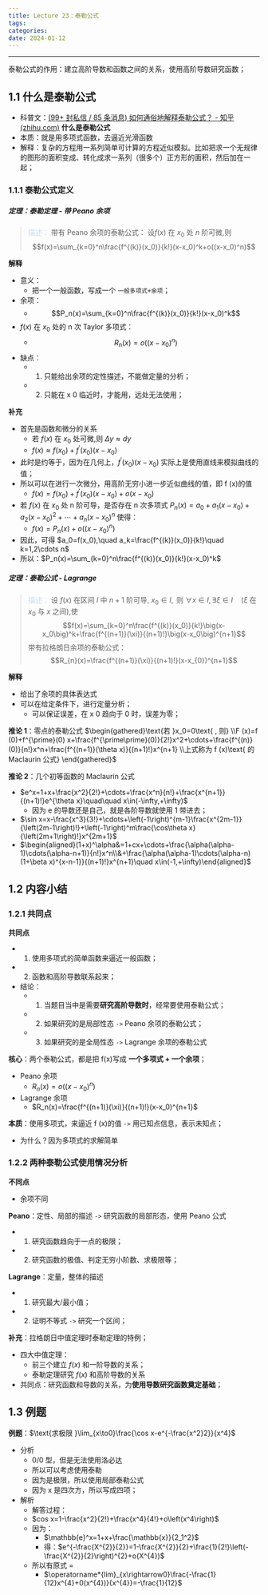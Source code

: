 ```yaml
---
title: Lecture 23：泰勒公式
tags: 
categories: 
date: 2024-01-12
---
```

---
泰勒公式的作用：建立高阶导数和函数之间的关系，使用高阶导数研究函数；
## 1.1 什么是泰勒公式
+ 科普文：[(99+ 封私信 / 85 条消息) 如何通俗地解释泰勒公式？ - 知乎 (zhihu.com)](https://www.zhihu.com/question/21149770)
**什么是泰勒公式**
+ 本质：就是用多项式函数，去逼近光滑函数
+ 解释：复杂的方程用一系列简单可计算的方程近似模拟。比如把求一个无规律的图形的面积变成、转化成求一系列（很多个）正方形的面积，然后加在一起；

### 1.1.1 泰勒公式定义
##### **定理**：泰勒定理 - 带 Peano 余项
> <font color="#8db3e2"><font color="#c6d9f0">描述：</font></font> 带有 Peano 余项的泰勒公式： $\text{设}f(x)\text{ 在 }x_0\text{ 处 }n\text{ 阶可微,则}$ $$f(x)=\sum_{k=0}^n\frac{f^{(k)}(x_0)}{k!}(x-x_0)^k+o((x-x_0)^n)$$
	

**解释**
+ 意义：
	+ 把一个一般函数，写成一个 `一般多项式+余项`；
+ 余项：   
	+ $$P_n(x)=\sum_{k=0}^n\frac{f^{(k)}(x_0)}{k!}(x-x_0)^k$$
+ $f(x)$ 在 $x_{0}$ 处的 n 次 Taylor 多项式：
	+ $$R_n(x)=o((x-x_0)^n)$$
+ 缺点：
	+ 1. 只能给出余项的定性描述，不能做定量的分析； 
	+ 2. 只能在 x 0 临近时，才能用，远处无法使用；

**补充**
+ 首先是函数和微分的关系
	+ $\text{若 }f(x)\text{ 在 }x_0\text{ 处可微,则 }\Delta y\approx dy$
	+  $f(x)\approx f(x_0)+f^{\prime}(x_0)(x-x_0)$
+ 此时是约等于，因为在几何上，$f^{\prime}(x_0)(x-x_0)$ 实际上是使用直线来模拟曲线的值；
+ 所以可以在进行一次微分，用高阶无穷小进一步近似曲线的值，即 f (x)的值
	+ $f(x)=f(x_0)+f^{\prime}(x_0)(x-x_0)+o(x-x_0)$
+ 若 $f(x)$ 在 $x_0$ 处 n 阶可导，是否存在 n 次多项式  $P_n(x)=a_0+a_1(x-x_0)+a_2(x-x_0)^2+\cdots+a_n(x-x_0)^n$ 使得：
	+  $f(x)=P_n(x)+o((x-x_0)^n)$
+ 因此，可得 $a_0=f(x_0),\quad a_k=\frac{f^{(k)}(x_0)}{k!}\quad k=1,2\cdots n$
+ 所以：$P_n(x)=\sum_{k=0}^n\frac{f^{(k)}(x_0)}{k!}(x-x_0)^k$

##### **定理**：泰勒公式 - Lagrange
> <font color="#8db3e2"><font color="#c6d9f0">描述：</font></font> $\text{设 }f(x)\text{ 在区间 }I\text{ 中 }n+1\text{ 阶可导},$ $x_0\in I,\text{ 则 }\forall x\in I,\exists\xi\in I\quad(\xi\text{ 在 }x_0\text{ 与 }x\text{ 之间),使}$ $$f(x)=\sum_{k=0}^n\frac{f^{(k)}(x_0)}{k!}\big(x-x_0\big)^k+\frac{f^{(n+1)}(\xi)}{(n+1)!}\big(x-x_0\big)^{n+1}$$ 
> 带有拉格朗日余项的泰勒公式：
> $$R_{n}(x)=\frac{f^{(n+1)}(\xi)}{(n+1)!}(x-x_{0})^{n+1}$$

**解释**
+ 给出了余项的具体表达式
+ 可以在给定条件下，进行定量分析；
	+ 可以保证误差，在 x 0 趋向于 0 时，误差为零；

**推论 1**：零点的泰勒公式
$\begin{gathered}\text{若 }x_0=0\text{ , 则} \\F (x)=f (0)+f^{\prime}(0) x+\frac{f^{\prime\prime}(0)}{2!}x^2+\cdots+\frac{f^{(n)}(0)}{n!}x^n+\frac{f^{(n+1)}(\theta x)}{(n+1)!}x^{n+1} \\上式称为  f (x)\text{ 的 Maclaurin 公式} \end{gathered}$

**推论 2**：几个初等函数的 Maclaurin 公式
+ $e^x=1+x+\frac{x^2}{2!}+\cdots+\frac{x^n}{n!}+\frac{x^{n+1}}{(n+1)!}e^{\theta x}\quad\quad x\in(-\infty,+\infty)$
	+ 因为 e 的导数还是自己，就是各阶导数就使用 1 带进去；
+ $\sin x=x-\frac{x^3}{3!}+\cdots+\left(-1\right)^{m-1}\frac{x^{2m-1}}{\left(2m-1\right)!}+\left(-1\right)^m\frac{\cos\theta x}{\left(2m+1\right)!}x^{2m+1}$
+ $\begin{aligned}(1+x)^\alpha&=1+cx+\cdots+\frac{\alpha(\alpha-1)\cdots(\alpha-n+1)}{n!}x^n\\&+\frac{\alpha(\alpha-1)\cdots(\alpha-n)(1+\beta x)^{x-n-1}}{(n+1)!}x^{n+1}\quad x\in(-1,+\infty)\end{aligned}$

## 1.2 内容小结
### 1.2.1 共同点
**共同点**
+ 1. 使用多项式的简单函数来逼近一般函数；
+ 2. 函数和高阶导数联系起来；
+ 结论：
	+ 1. 当题目当中是需要**研究高阶导数时**，经常要使用泰勒公式；
	+ 2. 如果研究的是局部性态 `->` Peano 余项的泰勒公式；
	+ 3. 如果研究的是全局性态 `->` Lagrange 余项的泰勒公式

**核心**：两个泰勒公式，都是把 f(x)写成 **一个多项式 + 一个余项**；
+ Peano 余项
	+ $R_n(x)=o((x-x_0)^n)$
+ Lagrange 余项
	+ $R_n(x)=\frac{f^{(n+1)}(\xi)}{(n+1)!}(x-x_0)^{n+1}$

**本质**：使用多项式，来逼近 f (x)的值 `->` 用已知点信息，表示未知点；
+ 为什么？因为多项式的求解简单

### 1.2.2 两种泰勒公式使用情况分析
**不同点**
+ 余项不同

**Peano**：定性、局部的描述 `->` 研究函数的局部形态，使用 Peano 公式
+ 1. 研究函数趋向于一点的极限；
+ 2. 研究函数的极值、判定无穷小阶数、求极限等；

**Lagrange**：定量，整体的描述
+ 1. 研究最大/最小值；  
+  2. 证明不等式 `->` 研究一个区间；

**补充**：拉格朗日中值定理时泰勒定理的特例；
+ 四大中值定理：
	+ 前三个建立 $f(x)$ 和一阶导数的关系；
	+ 泰勒定理研究 $f(x)$ 和高阶导数的关系
+ 共同点：研究函数和导数的关系，为**使用导数研究函数奠定基础**；

## 1.3 例题
**例题**：$\text{求极限 }\lim_{x\to0}\frac{\cos x-e^{-\frac{x^2}2}}{x^4}$
+ 分析
	+ 0/0 型，但是无法使用洛必达
	+ 所以可以考虑使用泰勒
	+ 因为是极限，所以使用局部泰勒公式
	+ 因为 x 是四次方，所以写成四项；
+ 解析
	+ 解答过程：
	+ $cos x=1-\frac{x^2}{2!}+\frac{x^4}{4!}+o\left(x^4\right)$
	+ 因为：
		+ $\mathbb{e}^x=1+x+\frac{\mathbb{x}}{2_1^2}$
		+ 得：$e^{-\frac{X^{2}}{2}}=1-\frac{X^{2}}{2}+\frac{1}{2!}\left(-\frac{X^{2}}{2}\right)^{2}+o(X^{4})$
	+ 所以有原式 = 
		+ $\operatorname*{lim}_{x\rightarrow0}\frac{-\frac{1}{12}x^{4}+0(x^{4})}{x^{4}}=-\frac{1}{12}$
